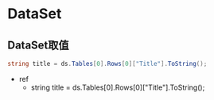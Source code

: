 # DataSet

## DataSet取值

```c#
string title = ds.Tables[0].Rows[0]["Title"].ToString();
```
* ref
  * string title = ds.Tables[0].Rows[0]["Title"].ToString();